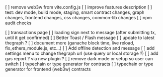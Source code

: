 [ ] remove web3w from vite.config.js
[ ] improve features description
[ ] test: dev mode, build mode, staging, smart contract changes, graph changes, frontend changes, css changes, common-lib changes
[ ] npm audit checks

[ ] transactions page
[ ] loading sign next to message (after submitting tx, until it get confirmed)
[ ] Better Toast / Flash message
[ ] update to latest thegraph ?
[ ] document more (ganache block time, live reload, fix_ethers_module.js, etc...)
[ ] Add offline detection and message
[ ] add settings menu to change thegraph url (use query or local storage ?)
[ ] add gas report ? via new plugin ?
[ ] remove dark mode or setup so user can switch
[ ] typechain or type generator for contracts
[ ] typechain or type generator for frontend (web3w) contracts
